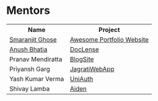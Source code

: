 # Mentors

<table>
  <tr>
    <th>Name</th>
    <th>Project</th>
  </tr>
    <tr>
      <td><a href="https://www.linkedin.com/in/smaranjitghose/">Smaranjit Ghose</a></td>
    <td><a href="https://github.com/smaranjitghose/awesome-portfolio-websites">Awesome Portfolio Website</a></td>
  </tr>
  <tr>
    <td><a href="https://www.linkedin.com/in/anushbhatia/">Anush Bhatia</a></td>
    <td><a href="https://github.com/smaranjitghose/DocLense">DocLense</a></td>
  </tr>
  <tr>
  <tr>
    <td>Pranav Mendiratta</td>
    <td><a href="https://github.com/ALPHAVIO/BlogSite">BlogSite</a></td>
  </tr>
  <tr>
    <td>Priyansh Garg</td>
    <td><a href="https://github.com/garg3133/JagratiWebApp">JagratiWebApp</a></td>
  </tr>
  <tr>
    <td>Yash Kumar Verma</td>
    <td><a href="https://github.com/uniauth">UniAuth</a></td>
  </tr>
  <tr>
    <td>Shivay Lamba</td>
    <td><a href="https://github.com/mexili/aiden">Aiden</a></td>
  </tr>
</table>
